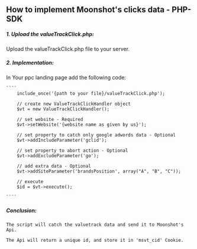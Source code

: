 ## How to implement Moonshot's clicks data - PHP-SDK


##### 1. Upload the valueTrackClick.php:

Upload the valueTrackClick.php file to your server.


##### 2. Implementation:

In Your ppc landing page add the following code:

    ````
        include_once('{path to your file}/valueTrackClick.php');

        // create new ValueTrackClickHandler object
        $vt = new ValueTrackClickHandler();

        // set website - Required
        $vt->setWebsite('{website name as given by us}');

        // set property to catch only google adwords data - Optional
        $vt->addIncludeParameter('gclid');

        // set property to abort action - Optional
        $vt->addExcludeParameter('go');

        // add extra data - Optional
        $vt->addSiteParameter('brandsPosition', array("A", "B", "C"));

        // execute
        $id = $vt->execute();

    ````

##### Conclusion:
    The script will catch the valuetrack data and send it to Moonshot's Api.

    The Api will return a unique id, and store it in 'msvt_cid' Cookie.
